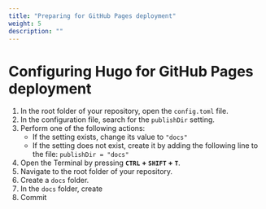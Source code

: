 ```yaml
---
title: "Preparing for GitHub Pages deployment"
weight: 5
description: ""
---
```

# Configuring Hugo for GitHub Pages deployment

1. In the root folder of your repository, open the `config.toml` file.
2. In the configuration file, search for the `publishDir` setting.
3. Perform one of the following actions:
   - If the setting exists, change its value to `"docs"`
   - If the setting does not exist, create it by adding the following line to the file: `publishDir = "docs"`
1. Open the Terminal by pressing **`CTRL` + `SHIFT` + `T`**.
2. Navigate to the root folder of your repository.
3. Create a `docs` folder.
4. In the `docs` folder, create 
5. Commit 

